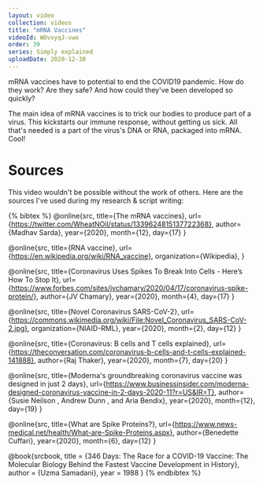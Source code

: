```yaml
---
layout: video
collection: videos
title: "mRNA Vaccines"
videoId: WOvvyqJ-vwo
order: 39
series: Simply explained
uploadDate: 2020-12-30
---
```


mRNA vaccines have to potential to end the COVID19 pandemic. How do they work? Are they safe? And how could they've been developed so quickly?

The main idea of mRNA vaccines is to trick our bodies to produce part of a virus. This kickstarts our immune response, without getting us sick. All that's needed is a part of the virus's DNA or RNA, packaged into mRNA. Cool!

# Sources
This video wouldn't be possible without the work of others. Here are the sources I've used during my research & script writing:

{% bibtex %}
@online{src,
    title={The mRNA vaccines},
    url={https://twitter.com/WheatNOil/status/1339624815137722368},
    author={Madhav Sarda},
    year={2020},
    month={12},
    day={17}
}

@online{src,
    title={RNA vaccine},
    url={https://en.wikipedia.org/wiki/RNA_vaccine},
    organization={Wikipedia},
}

@online{src,
    title={Coronavirus Uses Spikes To Break Into Cells - Here’s How To Stop It},
    url={https://www.forbes.com/sites/jvchamary/2020/04/17/coronavirus-spike-protein/},
    author={JV Chamary},
    year={2020},
    month={4},
    day={17}
}

@online{src,
    title={Novel Coronavirus SARS-CoV-2},
    url={https://commons.wikimedia.org/wiki/File:Novel_Coronavirus_SARS-CoV-2.jpg},
    organization={NIAID-RML},
    year={2020},
    month={2},
    day={12}
}



@online{src,
    title={Coronavirus: B cells and T cells explained},
    url={https://theconversation.com/coronavirus-b-cells-and-t-cells-explained-141888},
    author={Raj Thaker},
    year={2020},
    month={7},
    day={20}
}

@online{src,
    title={Moderna's groundbreaking coronavirus vaccine was designed in just 2 days},
    url={https://www.businessinsider.com/moderna-designed-coronavirus-vaccine-in-2-days-2020-11?r=US&IR=T},
    author={Susie Neilson , Andrew Dunn , and Aria Bendix},
    year={2020},
    month={12},
    day={19}
}

@online{src,
    title={What are Spike Proteins?},
    url={https://www.news-medical.net/health/What-are-Spike-Proteins.aspx},
    author={Benedette Cuffari},
    year={2020},
    month={6},
    day={12}
}

@book{srcbook,
  title = {346 Days: The Race for a COVID-19 Vaccine: The Molecular Biology Behind the Fastest Vaccine Development in History},
  author = {Uzma Samadani},
  year = 1988
}
{% endbibtex %}